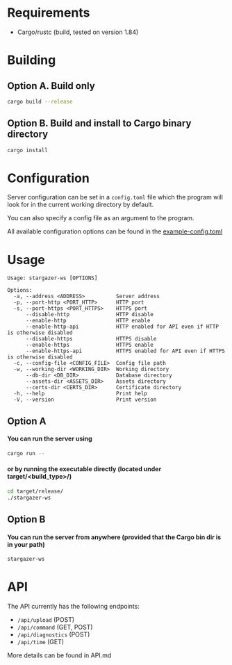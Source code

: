 # Requirements
- Cargo/rustc (build, tested on version 1.84)

# Building

## Option A. Build only
```sh
cargo build --release
```
## Option B. Build and install to Cargo binary directory
```sh
cargo install
```

# Configuration
Server configuration can be set in a `config.toml` file which the program will look for in the current working directory by default.<br>

You can also specify a config file as an argument to the program.<br>

All available configuration options can be found in the <a href="example-config.toml">example-config.toml</a>

# Usage
```
Usage: stargazer-ws [OPTIONS]

Options:
  -a, --address <ADDRESS>          Server address
  -p, --port-http <PORT_HTTP>      HTTP port
  -s, --port-https <PORT_HTTPS>    HTTPS port
      --disable-http               HTTP disable
      --enable-http                HTTP enable
      --enable-http-api            HTTP enabled for API even if HTTP is otherwise disabled
      --disable-https              HTTPS disable
      --enable-https               HTTPS enable
      --enable-https-api           HTTPS enabled for API even if HTTPS is otherwise disabled
  -c, --config-file <CONFIG_FILE>  Config file path
  -w, --working-dir <WORKING_DIR>  Working directory
      --db-dir <DB_DIR>            Database directory
      --assets-dir <ASSETS_DIR>    Assets directory
      --certs-dir <CERTS_DIR>      Certificate directory
  -h, --help                       Print help
  -V, --version                    Print version
```

## Option A
#### You can run the server using
```sh
cargo run --
```
#### or by running the executable directly (located under target/<build_type>/)
```sh
cd target/release/
./stargazer-ws
```

## Option B
#### You can run the server from anywhere (provided that the Cargo bin dir is in your path)
```sh
stargazer-ws
```

# API
The API currently has the following endpoints:

- `/api/upload` (POST)
- `/api/command` (GET, POST)
- `/api/diagnostics` (POST)
- `/api/time` (GET)

More details can be found in API.md

